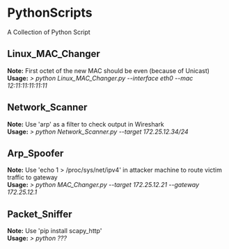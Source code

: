 # PythonScripts
A Collection of Python Script
## Linux_MAC_Changer
<b>Note:</b> First octet of the new MAC should be even (because of Unicast)<br/>
<b>Usage:</b> <i>> python Linux_MAC_Changer.py --interface eth0 --mac 12:11:11:11:11:11</i>
## Network_Scanner
<b>Note:</b> Use 'arp' as a filter to check output in Wireshark<br/>
<b>Usage:</b> <i>> python Network_Scanner.py --target 172.25.12.34/24</i>
## Arp_Spoofer
<b>Note:</b> Use 'echo 1 > /proc/sys/net/ipv4' in attacker machine to route victim traffic to gateway<br/>
<b>Usage:</b> <i>> python MAC_Changer.py --target 172.25.12.21 --gateway 172.25.12.1</i>
## Packet_Sniffer
<b>Note:</b> Use 'pip install scapy_http'<br/>
<b>Usage:</b> <i>> python ???</i>
